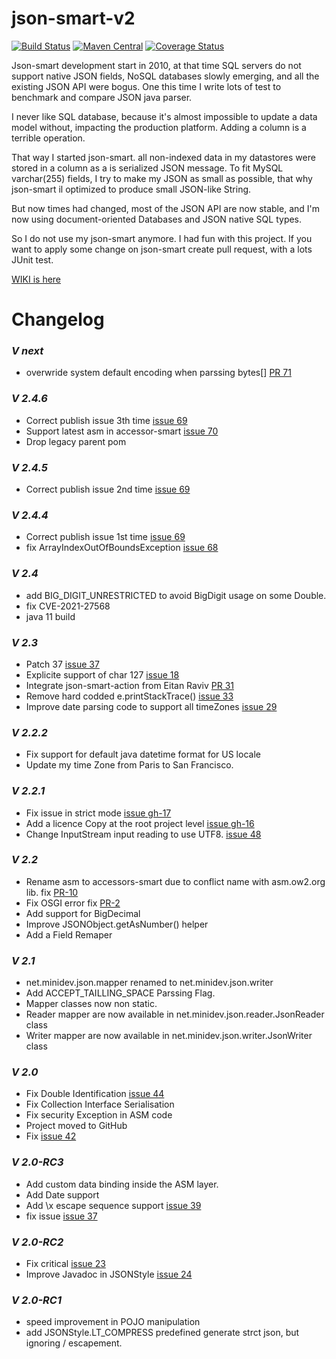 # json-smart-v2
[![Build Status](https://travis-ci.org/netplex/json-smart-v2.svg?branch=master)](https://travis-ci.org/netplex/json-smart-v2)
[![Maven Central](https://maven-badges.herokuapp.com/maven-central/net.minidev/json-smart/badge.svg?style=flat-square)](https://maven-badges.herokuapp.com/maven-central/net.minidev/json-smart/)
[![Coverage Status](https://coveralls.io/repos/github/netplex/json-smart-v2/badge.svg?branch=master)](https://coveralls.io/github/netplex/json-smart-v2?branch=master)


Json-smart development start in 2010, at that time SQL servers do not support native JSON fields, NoSQL databases slowly emerging, and all the existing JSON API were bogus. One this time I write lots of test to benchmark and compare JSON java parser. 

I never like SQL database, because it's almost impossible to update a data model without, impacting the production platform. Adding a column is a terrible operation.

That way I started json-smart. all non-indexed data in my datastores were stored in a column as a is serialized JSON message. To fit MySQL varchar(255) fields, I try to make my JSON as small as possible, that why json-smart il optimized to produce small JSON-like String.

But now times had changed, most of the JSON API are now stable, and I'm now using document-oriented Databases and JSON native SQL types.

So I do not use my json-smart anymore. I had fun with this project. If you want to apply some change on json-smart create pull request, with a lots JUnit test.



[WIKI is here](https://github.com/netplex/json-smart/wiki)


# Changelog

### *V next*
* overwride system default encoding when parssing bytes[] [PR 71](https://github.com/netplex/json-smart-v2/pull/74)

### *V 2.4.6*
* Correct publish issue 3th time [issue 69](https://github.com/netplex/json-smart-v2/issues/69)
* Support latest asm in accessor-smart [issue 70](https://github.com/netplex/json-smart-v2/issues/70)
* Drop legacy parent pom

### *V 2.4.5*
* Correct publish issue 2nd time [issue 69](https://github.com/netplex/json-smart-v2/issues/69)

### *V 2.4.4*
* Correct publish issue 1st time [issue 69](https://github.com/netplex/json-smart-v2/issues/69)
* fix ArrayIndexOutOfBoundsException [issue 68](https://github.com/netplex/json-smart-v2/pull/68)

### *V 2.4*
* add BIG_DIGIT_UNRESTRICTED to avoid BigDigit usage on some Double.
* fix CVE-2021-27568
* java 11 build

### *V 2.3*
* Patch 37 [issue 37](http://code.google.com/p/json-smart/issues/detail?id=37)
* Explicite support of char 127 [issue 18](http://code.google.com/p/json-smart/issues/detail?id=18)
* Integrate json-smart-action from Eitan Raviv [PR 31](https://github.com/netplex/json-smart-v2/pull/31)
* Remove hard codded e.printStackTrace() [issue 33](https://github.com/netplex/json-smart-v2/issues/33)
* Improve date parsing code to support all timeZones [issue 29](https://github.com/netplex/json-smart-v2/issues/29)

### *V 2.2.2*
 * Fix support for default java datetime format for US locale
 * Update my time Zone from Paris to San Francisco.

### *V 2.2.1*
* Fix issue in strict mode [issue gh-17](https://github.com/netplex/json-smart-v2/issues/17)
* Add a licence Copy at the root project level [issue gh-16](https://github.com/netplex/json-smart-v2/issues/16)
* Change InputStream input reading to use UTF8. [issue 48](http://code.google.com/p/json-smart/issues/detail?id=48)

### *V 2.2*
* Rename asm to accessors-smart due to conflict name with asm.ow2.org lib. fix [PR-10](https://github.com/netplex/json-smart-v2/pull/10)
* Fix OSGI error fix [PR-2](https://github.com/netplex/json-smart-v2/pull/2)
* Add support for BigDecimal
* Improve JSONObject.getAsNumber() helper
* Add a Field Remaper

### *V 2.1*
  * net.minidev.json.mapper renamed to net.minidev.json.writer
  * Add ACCEPT_TAILLING_SPACE Parssing Flag.
  * Mapper classes now non static.
  * Reader mapper are now available in net.minidev.json.reader.JsonReader class
  * Writer mapper are now available in net.minidev.json.writer.JsonWriter class

### *V 2.0*
  * Fix Double Identification [issue 44](http://code.google.com/p/json-smart/issues/detail?id=44)
  * Fix Collection Interface Serialisation
  * Fix security Exception in ASM code
  * Project moved to GitHub
  * Fix [issue 42](http://code.google.com/p/json-smart/issues/detail?id=42)

### *V 2.0-RC3*
  * Add custom data binding inside the ASM layer.
  * Add Date support
  * Add \x escape sequence support [issue 39](http://code.google.com/p/json-smart/issues/detail?id=39)
  * fix issue [issue 37](http://code.google.com/p/json-smart/issues/detail?id=37)

### *V 2.0-RC2*
  * Fix critical [issue 23](http://code.google.com/p/json-smart/issues/detail?id=23)
  * Improve Javadoc in JSONStyle [issue 24](http://code.google.com/p/json-smart/issues/detail?id=23)

### *V 2.0-RC1*
  * speed improvement in POJO manipulation
  * add JSONStyle.LT_COMPRESS predefined generate strct json, but ignoring / escapement.
